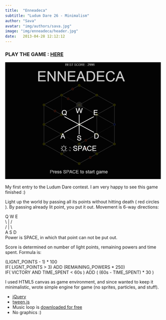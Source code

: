 ```yaml
---
title:  "Enneadeca"
subtitle: "Ludum Dare 26 - Minimalism"
author: "Sava"
avatar: "img/authors/sava.jpg"
image: "img/enneadeca/header.jpg"
date:   2013-04-28 12:12:12
---
```


### PLAY THE GAME : [HERE](https://dl.dropboxusercontent.com/u/53655251/LudumDare26/index.html)

<img class="def_image" src="/img/enneadeca/shot1.jpg" />

My first entry to the Ludum Dare contest.
I am very happy to see this game finished :)

Light up the world by passing all its points without hitting death ( red circles ).
By passing already lit point, you put it out.
Movement is 6-way directions:
<div>
Q  W  E<br />
 \ | /<br />
 / | \<br />
A  S  D
</div>
Power is SPACE, in which that point can not be put out.

Score is determined on number of light points, remaining powers and time spent.
Formula is:

<div>
(LIGNT_POINTS - 1) * 100<br />
IF( LIGNT_POINTS > 3) ADD (REMAINING_POWERS * 250)<br />
IF( VICTORY AND TIME_SPENT < 60s ) ADD ( (60s - TIME_SPENT) * 30 )<br />
</div>

I used HTML5 canvas as game environment, and since wanted to keep it minimalistic,
wrote simple engine for game (no sprites, particles, and stuff).

  * [jQuery](http://jquery.com/)
  * [tween.js](https://github.com/sole/tween.js/)
  * Music loop is [downloaded for free](http://www.looperman.com/loops?gid=21)
  * No graphics :)